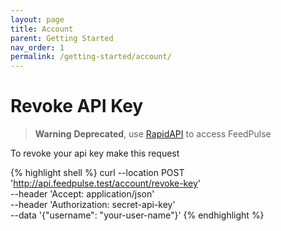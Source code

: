 ```yaml
---
layout: page
title: Account
parent: Getting Started
nav_order: 1
permalink: /getting-started/account/
---
```


# Revoke API Key

> **Warning**
> **Deprecated**, use [RapidAPI](https://rapidapi.com/ochiengotieno304/api/feedpulse2) to access FeedPulse

To revoke your api key make this request

{% highlight shell %}
curl --location POST 'http://api.feedpulse.test/account/revoke-key' \
--header 'Accept: application/json' \
--header 'Authorization: secret-api-key' \
--data '{"username": "your-user-name"}'
{% endhighlight %}
